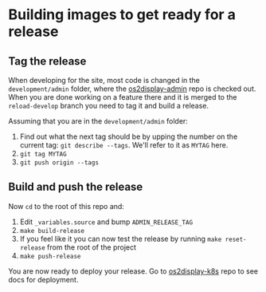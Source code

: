 # Building images to get ready for a release

## Tag the release
When developing for the site, most code is changed in the `development/admin` folder, where the [os2display-admin](https://github.com/reload/os2display-admin) repo is checked out. When you are done working on a feature there and it is merged to the `reload-develop` branch you need to tag it and build a release.

Assuming that you are in the `development/admin` folder:

1. Find out what the next tag should be by upping the number on the current tag: `git describe --tags`. We'll refer to it as `MYTAG` here.
2. `git tag MYTAG`
3. `git push origin --tags`

## Build and push the release
Now `cd` to the root of this repo and:

1. Edit `_variables.source` and bump `ADMIN_RELEASE_TAG`
2. `make build-release`
3. If you feel like it you can now test the release by running `make reset-release` from the root of the project
4. `make push-release`

You are now ready to deploy your release. Go to [os2display-k8s](https://github.com/reload/os2display-k8s/blob/master/environments/README.md) repo to see docs for deployment.
